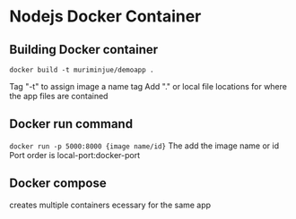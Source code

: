 # Nodejs Docker Container


## Building Docker container
`
docker build -t muriminjue/demoapp .
`

Tag "-t" to assign image a name tag
Add "." or local file locations for where the app files are contained


## Docker run command
`
docker run -p 5000:8000 {image name/id}
`
The add the image name or id
Port order is local-port:docker-port 

## Docker compose 
creates multiple containers ecessary for the same app
